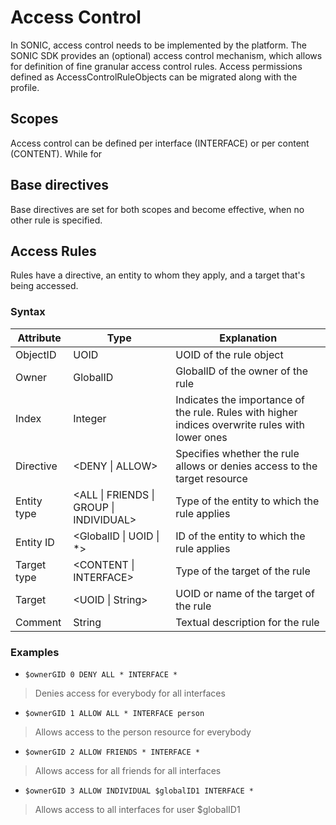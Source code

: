 # Access Control

In SONIC, access control needs to be implemented by the platform. The SONIC SDK provides an (optional) access control mechanism, which allows for definition of fine granular access control rules. Access permissions defined as AccessControlRuleObjects can be migrated along with the profile.

## Scopes

Access control can be defined per interface (INTERFACE) or per content (CONTENT). While for 

## Base directives

Base directives are set for both scopes and become effective, when no other rule is specified.

## Access Rules

Rules have a directive, an entity to whom they apply, and a target that's being accessed. 

### Syntax

| Attribute | Type | Explanation |
| --------------- | ------------ | ----------- |
| ObjectID | UOID | UOID of the rule object |
| Owner | GlobalID | GlobalID of the owner of the rule |
| Index | Integer | Indicates the importance of the rule. Rules with higher indices overwrite rules with lower ones |
| Directive | \<DENY \| ALLOW> | Specifies whether the rule allows or denies access to the target resource |
| Entity type | \<ALL \| FRIENDS \| GROUP \| INDIVIDUAL> | Type of the entity to which the rule applies |
| Entity ID | \<GlobalID \| UOID \| \*> | ID of the entity to which the rule applies |
| Target type | \<CONTENT \| INTERFACE> | Type of the target of the rule |
| Target | \<UOID \| String> | UOID or name of the target of the rule |
| Comment | String | Textual description for the rule |

### Examples

 * `$ownerGID 0 DENY ALL * INTERFACE *`
 
 > Denies access for everybody for all interfaces
 
 * `$ownerGID 1 ALLOW ALL * INTERFACE person`
 
 > Allows access to the person resource for everybody
 
 * `$ownerGID 2 ALLOW FRIENDS * INTERFACE *`
 
 > Allows access for all friends for all interfaces
 
 * `$ownerGID 3 ALLOW INDIVIDUAL $globalID1 INTERFACE *`
 
 > Allows access to all interfaces for user $globalID1
